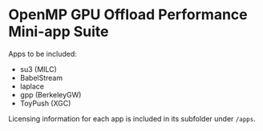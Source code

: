 # OpenMP GPU Offload Performance Mini-app Suite

Apps to be included:
* su3 (MILC)
* BabelStream
* laplace
* gpp (BerkeleyGW)
* ToyPush (XGC)

Licensing information for each app is included in its subfolder under `/apps`.
